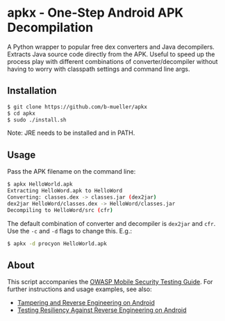 # apkx - One-Step Android APK Decompilation

A Python wrapper to popular free dex converters and Java decompilers. Extracts Java source code directly from the APK. Useful to speed up the process play with different combinations of converter/decompiler without having to worry with classpath settings and command line args.

## Installation

```bash
$ git clone https://github.com/b-mueller/apkx
$ cd apkx
$ sudo ./install.sh
```

Note: JRE needs to be installed and in PATH.

## Usage

Pass the APK filename on the command line:

```bash
$ apkx HelloWorld.apk 
Extracting HelloWord.apk to HelloWord
Converting: classes.dex -> classes.jar (dex2jar)
dex2jar HelloWord/classes.dex -> HelloWord/classes.jar
Decompiling to HelloWord/src (cfr)
```

The default combination of converter and decompiler is <code>dex2jar</code> and <code>cfr</code>. Use the <code>-c</code> and <code>-d</code> flags to change this. E.g.:

```bash
$ apkx -d procyon HelloWorld.apk
```

## About

This script accompanies the [OWASP Mobile Security Testing Guide](https://github.com/OWASP/owasp-mstg). For further instructions and usage examples, see also:

- [Tampering and Reverse Engineering on Android](https://github.com/OWASP/owasp-mstg/blob/master/Document/0x05c-Reverse-Engineering-and-Tampering.md)
- [Testing Resiliency Against Reverse Engineering on Android](https://github.com/OWASP/owasp-mstg/blob/master/Document/0x05j-Testing-Resiliency-Against-Reverse-Engineering.md)

